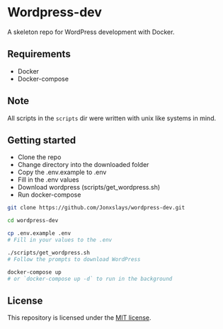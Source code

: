 # Wordpress-dev

A skeleton repo for WordPress development with Docker.

## Requirements

- Docker
- Docker-compose

## Note

All scripts in the `scripts` dir were written with unix like systems in mind.

## Getting started

- Clone the repo
- Change directory into the downloaded folder
- Copy the .env.example to .env
- Fill in the .env values
- Download wordpress (scripts/get_wordpress.sh)
- Run docker-compose

```bash
git clone https://github.com/Jonxslays/wordpress-dev.git

cd wordpress-dev

cp .env.example .env
# Fill in your values to the .env

./scripts/get_wordpress.sh
# Follow the prompts to download WordPress

docker-compose up
# or `docker-compose up -d` to run in the background
```

## License

This repository is licensed under the
[MIT license](https://github.com/Jonxslays/wordpress-dev/blob/master/LICENSE).
